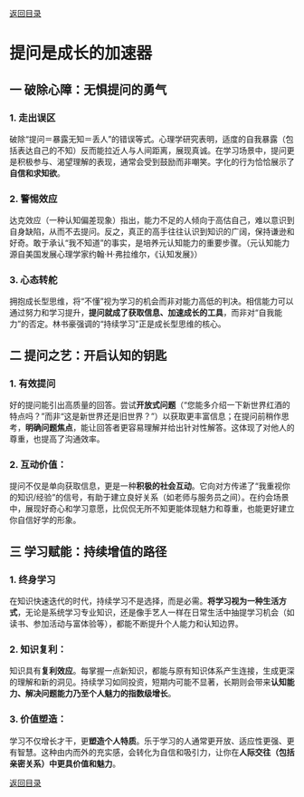 [返回目录](/README.md)

# 提问是成长的加速器

## 一 破除心障：无惧提问的勇气

### 1. 走出误区

破除“提问＝暴露无知＝丢人”的错误等式。心理学研究表明，适度的自我暴露（包括表达自己的不知）反而能拉近人与人间距离，展现真诚。在学习场景中，提问更是积极参与、渴望理解的表现，通常会受到鼓励而非嘲笑。字化的行为恰恰展示了**自信和求知欲**。

### 2. 警惕效应

达克效应（一种认知偏差现象）指出，能力不足的人倾向于高估自己，难以意识到自身缺陷，从而不去提问。反之，真正的高手往往认识到知识的广阔，保持谦逊和好奇。敢于承认“我不知道”的事实，是培养元认知能力的重要步骤。（元认知能力源自美国发展心理学家约翰·H·弗拉维尔，《认知发展》）

### 3. 心态转舵

拥抱成长型思维，将“不懂”视为学习的机会而非对能力高低的判决。相信能力可以通过努力和学习提升，**提问就成了获取信息、加速成长的工具**，而非对“自我能力”的否定。林书豪强调的“持续学习”正是成长型思维的核心。

## 二 提问之艺：开启认知的钥匙

### 1. 有效提问

好的提问能引出高质量的回答。尝试**开放式问题**（“您能多介绍一下新世界红酒的特点吗？”而非“这是新世界还是旧世界？”）以获取更丰富信息；在提问前稍作思考，**明确问题焦点**，能让回答者更容易理解并给出针对性解答。这体现了对他人的尊重，也提高了沟通效率。

### 2. 互动价值：

提问不仅是单向获取信息，更是一种**积极的社会互动**。它向对方传递了“我重视你的知识/经验”的信号，有助于建立良好关系（如老师与服务员之间）。在约会场景中，展现好奇心和学习意愿，比侃侃无所不知更能体现魅力和尊重，也能更好建立你自信好学的形象。

## 三 学习赋能：持续增值的路径

### 1. 终身学习

在知识快速迭代的时代，持续学习不是选择，而是必需。**将学习视为一种生活方式**，无论是系统学习专业知识，还是像手艺人一样在日常生活中抽提学习机会（如读书、参加活动与富体验等），都能不断提升个人能力和认知边界。

### 2. 知识复利：

知识具有**复利效应**。每掌握一点新知识，都能与原有知识体系产生连接，生成更深的理解和新的洞见。持续学习如同投资，短期内可能不显著，长期则会带来**认知能力、解决问题能力乃至个人魅力的指数级增长**。

### 3. 价值塑造：

学习不仅增长才干，更**塑造个人特质**。乐于学习的人通常更开放、适应性更强、更有智慧。这种由内而外的充实感，会转化为自信和吸引力，让你在**人际交往（包括亲密关系）中更具价值和魅力**。

[返回目录](/README.md)